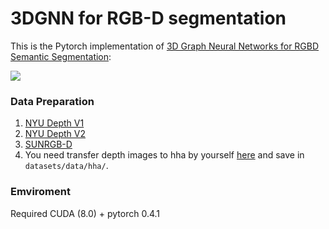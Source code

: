 # 3DGNN for RGB-D segmentation
This is the Pytorch implementation of [3D Graph Neural Networks for RGBD Semantic Segmentation](http://openaccess.thecvf.com/content_ICCV_2017/papers/Qi_3D_Graph_Neural_ICCV_2017_paper.pdf): 

![](https://github.com/xjqicuhk/3DGNN/blob/master/overallpipeline.png)

### Data Preparation
1. [NYU Depth V1](https://cs.nyu.edu/~silberman/datasets/nyu_depth_v1.html)
2. [NYU Depth V2](https://cs.nyu.edu/~silberman/datasets/nyu_depth_v2.html)
3. [SUNRGB-D](http://rgbd.cs.princeton.edu/challenge.html)
4. You need transfer depth images to hha by yourself [here](https://github.com/charlesCXK/Depth2HHA) and save in `datasets/data/hha/`. 

### Emviroment
Required CUDA (8.0) + pytorch 0.4.1


